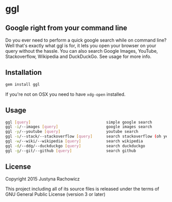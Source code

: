 ggl
===
Google right from your command line
-----------------------------------

Do you ever need to perform a quick google search while on command line?
Well that's exactly what ggl is for, it lets you open your browser on your query without the hassle. You can also search Google Images, YouTube, Stackoverflow, Wikipedia and DuckDuckGo. See usage for more info.

Installation
------------
```sh
gem install ggl
```

If you're not on OSX you need to have ```xdg-open``` installed.

Usage
-----
```sh
ggl [query]                                 simple google search
ggl -i/--images [query]                     google images search
ggl -y/--youtube [query]                    youtube search
ggl -s/--stack/--stackoverflow [query]      search stackoverflow (oh yes)
ggl -w/--wiki/--wikipedia [query]           search wikipedia
ggl -d/--ddg/--duckduckgo [query]           search duckduckgo
ggl -g/--git/--github [query]               search github

```
License
-------

Copyright 2015 Justyna Rachowicz

This project including all of its source files is released under the terms of GNU General Public License (version 3 or later)

